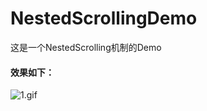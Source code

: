 # NestedScrollingDemo
这是一个NestedScrolling机制的Demo  

#### 效果如下：  
  

![1.gif](http://upload-images.jianshu.io/upload_images/2649238-94801b698a8f58d7.gif?imageMogr2/auto-orient/strip)
